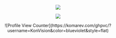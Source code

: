 


<p align="center">
  <img src="https://github-readme-stats.vercel.app/api?username=DarmExplosion"
       </p>


<p align="center">
  <img src="https://github-readme-stats.vercel.app/api/top-langs/?username=DarmExplosion&layout=compact">

</p>

<p align="center">
![Profile View Counter](https://komarev.com/ghpvc/?username=KonVision&color=blueviolet&style=flat)
</p>
